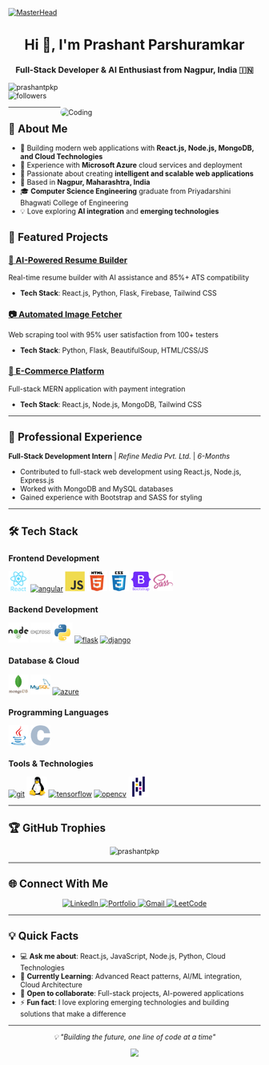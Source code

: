 <!-- Header with Animated Banner -->
[![MasterHead](https://user-images.githubusercontent.com/106918656/209438619-25091cdf-a126-4e95-a24c-5efdf8057606.gif)](https://prashantparshuramkar.host20.uk/)

<h1 align="center">Hi 👋, I'm Prashant Parshuramkar</h1>
<h3 align="center">Full-Stack Developer & AI Enthusiast from Nagpur, India 🇮🇳</h3>

<!-- Right-aligned Coding GIF -->
<img align="right" alt="Coding" width="400" src="https://camo.githubusercontent.com/4d9f5ecceb711eec6e2018f38a5677dc657c9738d4a65ba3b928c41c0a45b439/68747470733a2f2f6d69726f2e6d656469756d2e636f6d2f6d61782f313336302f302a37513379765349765f7430696f4a2d5a2e676966" style="border-radius: 10px; margin-top: 50px;">

<!-- Profile Views Counter -->
<p align="left">
  <img src="https://komarev.com/ghpvc/?username=prashantpkp&label=Profile%20views&color=0e75b6&style=flat" alt="prashantpkp" />
  <img src="https://img.shields.io/github/followers/prashantpkp?label=Followers&style=social" alt="followers" />
</p>

---

## 🚀 About Me

- 🌱 Building modern web applications with **React.js, Node.js, MongoDB, and Cloud Technologies**
- 💼 Experience with **Microsoft Azure** cloud services and deployment
- 🎯 Passionate about creating **intelligent and scalable web applications**
- 📍 Based in **Nagpur, Maharashtra, India**
- 🎓 **Computer Science Engineering** graduate from Priyadarshini Bhagwati College of Engineering
- 💡 Love exploring **AI integration** and **emerging technologies**

## 🌟 Featured Projects

### [🤖 AI-Powered Resume Builder](https://prashantparshuramkar.host20.uk/Resume-builder/)
Real-time resume builder with AI assistance and 85%+ ATS compatibility
- **Tech Stack**: React.js, Python, Flask, Firebase, Tailwind CSS

### [📷 Automated Image Fetcher](https://aif.zapsas.life/)
Web scraping tool with 95% user satisfaction from 100+ testers
- **Tech Stack**: Python, Flask, BeautifulSoup, HTML/CSS/JS

### [🛒 E-Commerce Platform](https://github.com/PrashantPKP/ecommerce)
Full-stack MERN application with payment integration
- **Tech Stack**: React.js, Node.js, MongoDB, Tailwind CSS

---

## 💼 Professional Experience

**Full-Stack Development Intern** | *Refine Media Pvt. Ltd.* | *6-Months*
- Contributed to full-stack web development using React.js, Node.js, Express.js
- Worked with MongoDB and MySQL databases
- Gained experience with Bootstrap and SASS for styling

---

## 🛠️ Tech Stack

### Frontend Development
<p align="left">
  <a href="https://reactjs.org/" target="_blank"><img src="https://raw.githubusercontent.com/devicons/devicon/master/icons/react/react-original-wordmark.svg" alt="react" width="40" height="40"/></a>
  <a href="https://angular.io" target="_blank"><img src="https://angular.io/assets/images/logos/angular/angular.svg" alt="angular" width="40" height="40"/></a>
  <a href="https://developer.mozilla.org/en-US/docs/Web/JavaScript" target="_blank"><img src="https://raw.githubusercontent.com/devicons/devicon/master/icons/javascript/javascript-original.svg" alt="javascript" width="40" height="40"/></a>
  <a href="https://www.w3.org/html/" target="_blank"><img src="https://raw.githubusercontent.com/devicons/devicon/master/icons/html5/html5-original-wordmark.svg" alt="html5" width="40" height="40"/></a>
  <a href="https://www.w3schools.com/css/" target="_blank"><img src="https://raw.githubusercontent.com/devicons/devicon/master/icons/css3/css3-original-wordmark.svg" alt="css3" width="40" height="40"/></a>
  <a href="https://getbootstrap.com" target="_blank"><img src="https://raw.githubusercontent.com/devicons/devicon/master/icons/bootstrap/bootstrap-plain-wordmark.svg" alt="bootstrap" width="40" height="40"/></a>
  <a href="https://sass-lang.com" target="_blank"><img src="https://raw.githubusercontent.com/devicons/devicon/master/icons/sass/sass-original.svg" alt="sass" width="40" height="40"/></a>
</p>

### Backend Development
<p align="left">
  <a href="https://nodejs.org" target="_blank"><img src="https://raw.githubusercontent.com/devicons/devicon/master/icons/nodejs/nodejs-original-wordmark.svg" alt="nodejs" width="40" height="40"/></a>
  <a href="https://expressjs.com" target="_blank"><img src="https://raw.githubusercontent.com/devicons/devicon/master/icons/express/express-original-wordmark.svg" alt="express" width="40" height="40"/></a>
  <a href="https://www.python.org" target="_blank"><img src="https://raw.githubusercontent.com/devicons/devicon/master/icons/python/python-original.svg" alt="python" width="40" height="40"/></a>
  <a href="https://flask.palletsprojects.com/" target="_blank"><img src="https://www.vectorlogo.zone/logos/pocoo_flask/pocoo_flask-icon.svg" alt="flask" width="40" height="40"/></a>
  <a href="https://www.djangoproject.com/" target="_blank"><img src="https://cdn.worldvectorlogo.com/logos/django.svg" alt="django" width="40" height="40"/></a>
</p>

### Database & Cloud
<p align="left">
  <a href="https://www.mongodb.com/" target="_blank"><img src="https://raw.githubusercontent.com/devicons/devicon/master/icons/mongodb/mongodb-original-wordmark.svg" alt="mongodb" width="40" height="40"/></a>
  <a href="https://www.mysql.com/" target="_blank"><img src="https://raw.githubusercontent.com/devicons/devicon/master/icons/mysql/mysql-original-wordmark.svg" alt="mysql" width="40" height="40"/></a>
  <a href="https://azure.microsoft.com/" target="_blank"><img src="https://www.vectorlogo.zone/logos/microsoft_azure/microsoft_azure-icon.svg" alt="azure" width="40" height="40"/></a>
</p>

### Programming Languages
<p align="left">
  <a href="https://www.java.com" target="_blank"><img src="https://raw.githubusercontent.com/devicons/devicon/master/icons/java/java-original.svg" alt="java" width="40" height="40"/></a>
  <a href="https://www.cprogramming.com/" target="_blank"><img src="https://raw.githubusercontent.com/devicons/devicon/master/icons/c/c-original.svg" alt="c" width="40" height="40"/></a>
</p>

### Tools & Technologies
<p align="left">
  <a href="https://git-scm.com/" target="_blank"><img src="https://www.vectorlogo.zone/logos/git-scm/git-scm-icon.svg" alt="git" width="40" height="40"/></a>
  <a href="https://www.linux.org/" target="_blank"><img src="https://raw.githubusercontent.com/devicons/devicon/master/icons/linux/linux-original.svg" alt="linux" width="40" height="40"/></a>
  <a href="https://www.tensorflow.org" target="_blank"><img src="https://www.vectorlogo.zone/logos/tensorflow/tensorflow-icon.svg" alt="tensorflow" width="40" height="40"/></a>
  <a href="https://opencv.org/" target="_blank"><img src="https://www.vectorlogo.zone/logos/opencv/opencv-icon.svg" alt="opencv" width="40" height="40"/></a>
  <a href="https://pandas.pydata.org/" target="_blank"><img src="https://raw.githubusercontent.com/devicons/devicon/2ae2a900d2f041da66e950e4d48052658d850630/icons/pandas/pandas-original.svg" alt="pandas" width="40" height="40"/></a>
</p>

---

## 🏆 GitHub Trophies

<div align="center">
  <img src="https://github-profile-trophy.vercel.app/?username=prashantpkp&theme=flat&no-frame=true&row=1&column=6" alt="prashantpkp"/>
</div>

---

## 🌐 Connect With Me

<p align="center">
  <a href="https://linkedin.com/in/prashantpkp" target="_blank">
    <img src="https://img.shields.io/badge/LinkedIn-0077B5?style=for-the-badge&logo=linkedin&logoColor=white" alt="LinkedIn"/>
  </a>
  <a href="https://prashantparshuramkar.host20.uk/" target="_blank">
    <img src="https://img.shields.io/badge/Portfolio-FF5722?style=for-the-badge&logo=todoist&logoColor=white" alt="Portfolio"/>
  </a>
  <a href="mailto:parshuramkarprashant64@gmail.com" target="_blank">
    <img src="https://img.shields.io/badge/Gmail-D14836?style=for-the-badge&logo=gmail&logoColor=white" alt="Gmail"/>
  </a>
  <a href="https://www.leetcode.com/prashantpkp" target="_blank">
    <img src="https://img.shields.io/badge/LeetCode-FFA116?style=for-the-badge&logo=LeetCode&logoColor=black" alt="LeetCode"/>
  </a>
</p>

---

## 💡 Quick Facts

- 💻 **Ask me about**: React.js, JavaScript, Node.js, Python, Cloud Technologies
- 🎯 **Currently Learning**: Advanced React patterns, AI/ML integration, Cloud Architecture
- 🤝 **Open to collaborate**: Full-stack projects, AI-powered applications
- ⚡ **Fun fact**: I love exploring emerging technologies and building solutions that make a difference

---

<p align="center">
  <i>💡 "Building the future, one line of code at a time"</i>
</p>

<p align="center">
  <img src="https://capsule-render.vercel.app/api?type=waving&color=gradient&height=60&section=footer"/>
</p>
